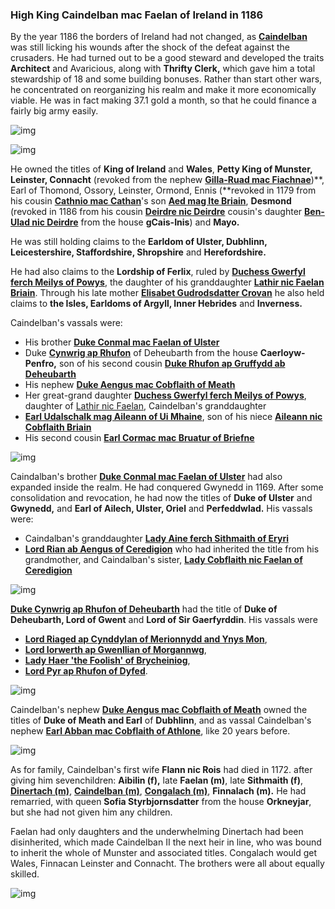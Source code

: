 ### High King Caindelban mac Faelan of Ireland in 1186

By the year 1186 the borders of Ireland had not changed, as [**Caindelban**](../p/caindelban_i_mac_faelan_1114.md) was still licking his wounds after the shock of the defeat against the crusaders. He had turned out to be a good steward and developed the traits **Architect** and Avaricious, along with **Thrifty Clerk,** which gave him a total stewardship of 18 and some building bonuses. Rather than start other wars, he concentrated on reorganizing his realm and make it more economically viable. He was in fact making 37.1 gold a month, so that he could finance a fairly big army easily. 

![img](10-King-Caidelban-1186/map1.jpg)

![img](10-King-Caidelban-1186/map2.jpg)

He owned the titles of **King of Ireland** and **Wales**, **Petty King of Munster, Leinster, Connacht** (revoked from the nephew [**Gilla-Ruad mac Fiachnae**](../p/gilla-ruad_mac_fiachnae_1142.md))**, Earl of Thomond, Ossory, Leinster, Ormond, Ennis (**revoked in 1179 from his cousin [**Cathnio mac Cathan**](../p/cathnio_mac_cathan_1108.md)'s son [**Aed mag Ite Briain**](../p/aed_mag_ite_1142.md), **Desmond** (revoked in 1186 from his cousin [**Deirdre nic Deirdre**](../p/deirdre_nic_deirdre_1131.md) cousin's daughter [**Ben-Ulad nic Deirdre**](../p/ben-ulad_nic_deirdre_1152.md) from the house **gCais-Inis**) and **Mayo.**

He was still holding claims to the **Earldom of Ulster, Dubhlinn, Leicestershire, Staffordshire, Shropshire** and **Herefordshire.** 

He had also claims to the **Lordship of Ferlix**, ruled by [**Duchess Gwerfyl ferch Meilys of Powys**](../p/gwerfyl_ferch_meilys_1180.md), the daughter of his granddaughter [**Lathir nic Faelan Briain**](../p/lathir_nic_faelan_1162.md). Through his late mother [**Elisabet Gudrodsdatter Crovan**](../p/elisabet_gudrodsdatter_1083.md) he also held claims to **the Isles, Earldoms of Argyll, Inner Hebrides** and **Inverness.**

Caindelban's vassals were:

- His brother [**Duke Conmal mac Faelan of Ulster**](../p/conmal_mac_faelan_1122.md)
- Duke [**Cynwrig ap Rhufon**](../p/cynwrig_ap_rhufon_1157.md) of Deheubarth from the house **Caerloyw-Penfro,** son of his second cousin [**Duke Rhufon ap Gruffydd ab Deheubarth**](../p/rhufon_ap_gruffydd_1140.md)
- His nephew [**Duke Aengus mac Cobflaith of Meath**](../p/aengus_i_mac_cobflaith_1123.md)
- Her great-grand daughter [**Duchess Gwerfyl ferch Meilys of Powys**](../p/gwerfyl_ferch_meilys_1180.md), daughter of  [Lathir nic Faelan](../p/lathir_nic_faelan_1162.md), Caindelban's granddaughter
- [**Earl Udalschalk mag Aileann of Ui Mhaine**](../p/udalschalk_mag_aileann_1145.md), son of his niece [**Aileann nic Cobflaith Briain**](../p/aileann_nic_cobflaith_1128.md) 
- His second cousin [**Earl Cormac mac Bruatur of Briefne**](../p/cormac_mac_bruatur_1133.md)

![img](10-King-Caidelban-1186/map3.jpg)

Caindalban's brother [**Duke Conmal mac Faelan of Ulster**](../p/conmal_mac_faelan_1122.md) had also expanded inside the realm. He had conquered Gwynedd in 1169. After some consolidation and revocation, he had now the titles of **Duke of Ulster** and **Gwynedd,** and **Earl of Ailech, Ulster, Oriel** and **Perfeddwlad.** His vassals were:

- Caindalban's granddaughter [**Lady Aine ferch Sithmaith of Eryri**](../p/aine_ferch_sithmaith_1169.md)
- [**Lord Rian ab Aengus of Ceredigion**](../p/rian_i_ab_aengus_1144.md) who had inherited the title from his grandmother, and Caindalban's sister, [**Lady Cobflaith nic Faelan of Ceredigion**](../p/cobflaith_nic_faelan_1101.md)

![img](10-King-Caidelban-1186/map4.jpg)

[**Duke Cynwrig ap Rhufon of Deheubarth**](../p/cynwrig_ap_rhufon_1157.md) had the title of **Duke of Deheubarth, Lord of Gwent** and **Lord of Sir Gaerfyrddin**. His vassals were 

- [**Lord Riaged ap Cynddylan of Merionnydd and Ynys Mon**](../p/riaged_ap_cynddylan_1169.md), 
- [**Lord Iorwerth ap Gwenllian of Morgannwg**](../p/iorwerth_ap_gwenllian_1129.md),
- [**Lady Haer 'the Foolish' of Brycheiniog**](../p/haer_1132.md), 
- [**Lord Pyr ap Rhufon of Dyfed**](../p/pyr_ap_rhufon_1160.md). 

![img](10-King-Caidelban-1186/map5.jpg)

Caindelban's nephew [**Duke Aengus mac Cobflaith of Meath**](../p/aengus_i_mac_cobflaith_1123.md) owned the titles of **Duke of Meath and Earl** of **Dubhlinn**, and as vassal Caindelban's nephew [**Earl Abban mac Cobflaith of Athlone**](../p/abban_mac_cobflaith_1132.md), like 20 years before.

![img](10-King-Caidelban-1186/map6.jpg)

As for family, Caindelban's first wife **Flann nic Rois** had died in 1172. after giving him sevenchildren: **Aibilin (f),** late **Faelan (m)**, late **Sithmaith (f)**, [**Dinertach (m)**](../p/dinertach_mac_caindelban_1141.md), [**Caindelban (m)**](../p/caindelban_ii_mac_caindelban_1147.md), [**Congalach (m)**](../p/congalach_ab_caindelban_1148.md), **Finnalach (m).** He had remarried, with queen **Sofia Styrbjornsdatter** from the house **Orkneyjar**, but she had not given him any children.

Faelan had only daughters and the underwhelming Dinertach had been disinherited, which made Caindelban II the next heir in line, who was bound to inherit the whole of Munster and associated titles. Congalach would get Wales, Finnacan Leinster and Connacht. The brothers were all about equally skilled.

![img](10-King-Caidelban-1186/sons1.jpg)

